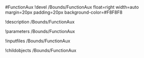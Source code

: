<!-- MOOSE Object Documentation Stub: Remove this when content is added. -->
#FunctionAux
!devel /Bounds/FunctionAux float=right width=auto margin=20px padding=20px background-color=#F8F8F8

!description /Bounds/FunctionAux

!parameters /Bounds/FunctionAux

!inputfiles /Bounds/FunctionAux

!childobjects /Bounds/FunctionAux
